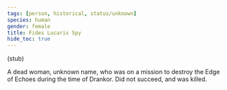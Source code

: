 ```yaml
---
tags: [person, historical, status/unknown]
species: human
gender: female
title: Fides Lucaris Spy
hide_toc: true
---
```



(stub)

A dead woman, unknown name, who was on a mission to destroy the Edge of Echoes during the time of Drankor. Did not succeed, and was killed. 